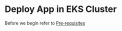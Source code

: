 # Deploy App in EKS Cluster

Before we begin refer to [Pre-requisites](https://github.com/famasboy888/AWS_EKS_cluster/blob/main/Pre-requisite.md)
